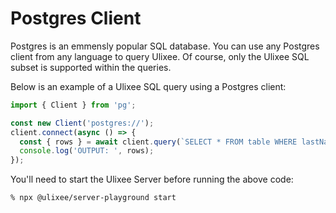 # Postgres Client

Postgres is an emmensly popular SQL database. You can use any Postgres client from any language to query Ulixee. Of course, only the Ulixee SQL subset is supported within the queries.

Below is an example of a Ulixee SQL query using a Postgres client:

```js
import { Client } from 'pg';

const new Client('postgres://');
client.connect(async () => {
  const { rows } = await client.query(`SELECT * FROM table WHERE lastName='Clark'`);
  console.log('OUTPUT: ', rows);
});
```

You'll need to start the Ulixee Server before running the above code:

```shell
% npx @ulixee/server-playground start
```

